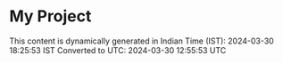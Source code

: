# My Project

This content is dynamically generated in Indian Time (IST): 2024-03-30 18:25:53 IST
Converted to UTC: 2024-03-30 12:55:53 UTC
